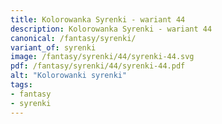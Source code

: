 ```yaml
---
title: Kolorowanka Syrenki - wariant 44
description: Kolorowanka Syrenki - wariant 44
canonical: /fantasy/syrenki/
variant_of: syrenki
image: /fantasy/syrenki/44/syrenki-44.svg
pdf: /fantasy/syrenki/44/syrenki-44.pdf
alt: "Kolorowanki syrenki"
tags:
- fantasy
- syrenki
---
```

